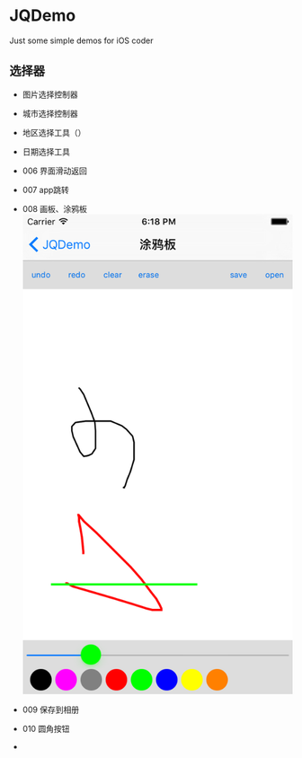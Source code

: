# JQDemo
Just some simple demos for iOS coder

## 选择器
* 图片选择控制器
* 城市选择控制器

* 地区选择工具（）
* 日期选择工具
* 006 界面滑动返回
* 007 app跳转
* 008 画板、涂鸦板
![涂鸦板](https://raw.githubusercontent.com/SongJiaqiang/JQDemo/master/images/01.png)
* 009 保存到相册
* 010 圆角按钮
* 

